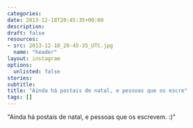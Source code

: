 ```yaml
---
categories:
date: 2013-12-18T20:45:35+00:00
description:
draft: false
resources:
- src: 2013-12-18_20-45-35_UTC.jpg
  name: "header"
layout: instagram
options:
  unlisted: false
stories:
subtitle:
title: "Ainda há postais de natal, e pessoas que os escre"
tags: []
---
```


"Ainda há postais de natal, e pessoas que os escrevem. :)"
